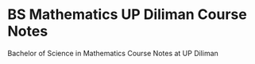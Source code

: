 # BS Mathematics UP Diliman Course Notes
Bachelor of Science in Mathematics Course Notes at UP Diliman


